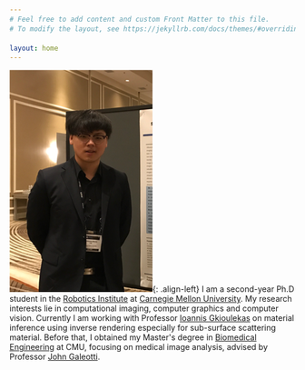 ```yaml
---
# Feel free to add content and custom Front Matter to this file.
# To modify the layout, see https://jekyllrb.com/docs/themes/#overriding-theme-defaults

layout: home
---
```


![myself](/assets/images/me.png){: .align-left} I am a second-year Ph.D student in the [Robotics Institute](https://www.ri.cmu.edu/) at [Carnegie Mellon University](https://www.cmu.edu/). My research interests lie in computational imaging, computer graphics and computer vision. Currently I am working with Professor [Ioannis Gkioulekas](http://www.cs.cmu.edu/~igkioule/) on material inference using inverse rendering especially for sub-surface scattering material. Before that, I obtained my Master's degree in [Biomedical Engineering](https://www.cmu.edu/bme/) at CMU, focusing on medical image analysis, advised by Professor [John Galeotti](https://www.ri.cmu.edu/ri-faculty/john-galeotti/).
